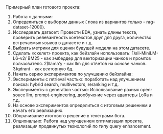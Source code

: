 Примерный план готового проекта:
1) Работа с данными:
  1) Определиться с выбором данных ( пока из вариантов только - rag-dataset-12000).
  2) Исследовать датасет: Провести EDA, узнать длины текста, проверить релевантность контекстов друг для друга, количество встречаемых языков в датасете и т.д.
  3) Выбрать метрики для оценки будущей модели на этом датасете.
2) Сделать «скелет» проекта,  как бейзлайн использовать:
   1)all-MiniLM-L6-v2/ BM25 - как эмбеддер для векторизации чанков и промтов пользователя.
   2)llama’у - как llm для ответов на основе чанков.
   3)qdrant - как векторную бд.
3) Начать серию экспериментов по улучшению бейзлайна:
  1) Эксперименты с retrieval частью: поработать над улучшением поиска: hybrid search, multivectors, reranking и т.д.
  2) Эксперименты с generation частью: Использование разных open-souce llm, prompt-engineering, дообучение через адаптеры LoRa и т.д.
4) На основе экспериментов определиться с итоговым решением и начать его реализацию.
5) Оборачивание итогового решение в телеграмм бота.
6) Опционально: Работа над улучшением оптимизации проекта, реализация продвинутых технологий по типу query enhancement.
